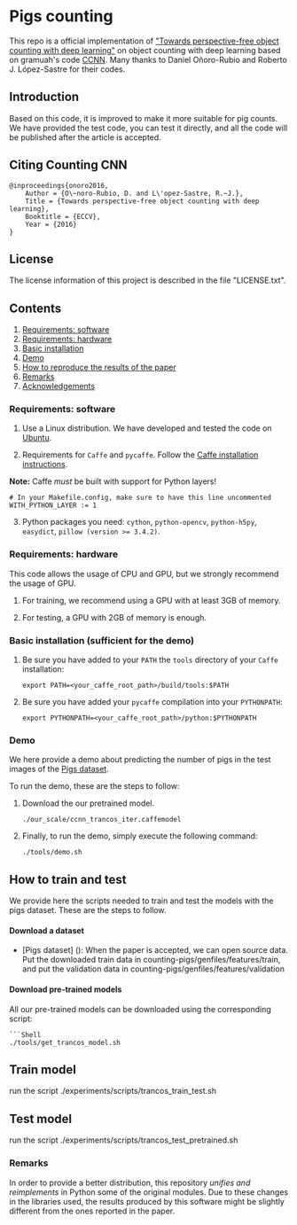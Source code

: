 # Pigs counting

This repo is a official implementation of ["Towards perspective-free object counting with deep learning"](http://agamenon.tsc.uah.es/Investigacion/gram/publications/eccv2016-onoro.pdf) on object counting with deep learning based on gramuah's code [CCNN](https://github.com/gramuah/ccnn).
Many thanks to  Daniel Oñoro-Rubio and Roberto J. López-Sastre for their codes.

## Introduction

Based on this code, it is improved to make it more suitable for pig counts.
We have provided the test code, you can test it directly, and all the code will be published after the article is accepted.

## Citing Counting CNN

```
@inproceedings{onoro2016,
    Author = {O\~noro-Rubio, D. and L\'opez-Sastre, R.~J.},
    Title = {Towards perspective-free object counting with deep learning},
    Booktitle = {ECCV},
    Year = {2016}
}
```

## License
The license information of this project is described in the file "LICENSE.txt".

## Contents
1. [Requirements: software](#requirements-software)
2. [Requirements: hardware](#requirements-hardware)
3. [Basic installation](#basic-installation-sufficient-for-the-demo)
4. [Demo](#demo)
5. [How to reproduce the results of the paper](#how-to-reproduce-the-results-of-the-paper)
6. [Remarks](#remarks)
7. [Acknowledgements](#acknowledgements)

### Requirements: software

1. Use a Linux distribution. We have developed and tested the code on [Ubuntu](http://www.ubuntu.com/).


2. Requirements for `Caffe` and `pycaffe`. Follow the [Caffe installation instructions](http://caffe.berkeleyvision.org/installation.html).

  **Note:** Caffe *must* be built with support for Python layers!

  ```make
  # In your Makefile.config, make sure to have this line uncommented
  WITH_PYTHON_LAYER := 1
  ```

3. Python packages you need: `cython`, `python-opencv`, `python-h5py`, `easydict`, `pillow (version >= 3.4.2)`.


### Requirements: hardware

This code allows the usage of CPU and GPU, but we strongly recommend the usage of GPU.

1. For training, we recommend using a GPU with at least 3GB of memory.

2. For testing, a GPU with 2GB of memory is enough.

### Basic installation (sufficient for the demo)

1. Be sure you have added to your `PATH` the `tools` directory of your `Caffe` installation:

    ```Shell
    export PATH=<your_caffe_root_path>/build/tools:$PATH
    ```
    
2. Be sure you have added your `pycaffe` compilation into your `PYTHONPATH`:
    
    ```Shell
    export PYTHONPATH=<your_caffe_root_path>/python:$PYTHONPATH
    ```
### Demo

We here provide a demo about predicting the number of pigs in the test images of the [Pigs dataset]().

To run the demo, these are the steps to follow:

1. Download the our pretrained model.
	```Shell
	./our_scale/ccnn_trancos_iter.caffemodel
	```

2. Finally, to run the demo, simply execute the following command:
	```Shell
	./tools/demo.sh
	```
    
## How to train and test
We provide here the scripts needed to train and test the models with the pigs dataset. These are the steps to follow.

#### Download a dataset

* [Pigs dataset]
():
When the paper is accepted, we can open source data.
Put the downloaded train data in counting-pigs/genfiles/features/train, and put the validation data in counting-pigs/genfiles/features/validation
#### Download pre-trained models

All our pre-trained models can be downloaded using the corresponding script:

	```Shell
    ./tools/get_trancos_model.sh
## Train model
run the script
./experiments/scripts/trancos_train_test.sh

## Test model
run the script
./experiments/scripts/trancos_test_pretrained.sh
    
### Remarks

In order to provide a better distribution, this repository *unifies and reimplements* in Python some of the original modules. Due to these changes in the libraries used, the results produced by this software might be slightly different from the ones reported in the paper.
